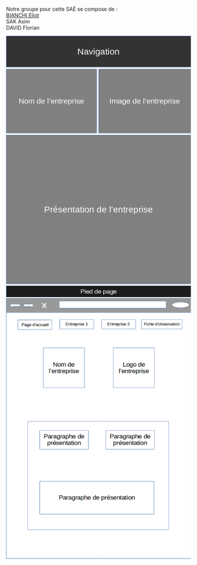 Notre groupe pour cette SAÉ se compose de :<br>
    <a href="mailto:eliot.bianchi@edu.univ-fcomte.fr?cc=asim.sak@edu.univ-fcomte.fr,florian.david@edu.univ-fcomte.fr&subject=Mail from altran">BIANCHI Eliot</a><br>
    SAK Asim <br>
    DAVID Florian
    
![écran de zoning](doc/ecran_zoning.png)
![écran prototype](doc/ecran_prototype.png)


